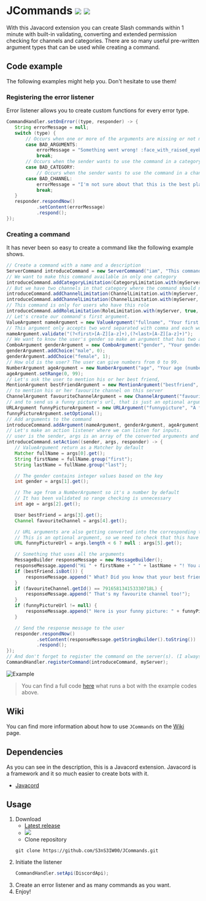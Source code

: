 # JCommands [![](https://img.shields.io/badge/Version-4.0.2-blue)](https://github.com/S3nS3IW00/JCommands) [![](https://img.shields.io/badge/Javadoc-Latest-green)](https://s3ns3iw00.github.io/JCommands/javadoc/)

With this Javacord extension you can create Slash commands within 1 minute with built-in validating, converting and
extended permission checking for channels and categories. There are so many useful pre-written argument types that can
be used while creating a command.

## Code example

The following examples might help you. Don't hesitate to use them!

### Registering the error listener

Error listener allows you to create custom functions for every error type.

```java  
CommandHandler.setOnError((type, responder) -> {
   String errorMessage = null;
   switch (type) {
       // Occurs when one or more of the arguments are missing or not matching the pattern.
       case BAD_ARGUMENTS:
           errorMessage = "Something went wrong! :face_with_raised_eyebrow:";
           break;
       // Occurs when the sender wants to use the command in a category where it is not allowed.
       case BAD_CATEGORY:
           // Occurs when the sender wants to use the command in a channel where it is not allowed.
       case BAD_CHANNEL:
           errorMessage = "I'm not sure about that this is the best place to use this command. :face_with_raised_eyebrow:";
           break;
   }
   responder.respondNow()
           .setContent(errorMessage)
           .respond();
});
```  
  
### Creating a command  
It has never been so easy to create a command like the following example shows.

```java  
// Create a command with a name and a description
ServerCommand introduceCommand = new ServerCommand("iam", "This command is for to introduce yourself.");
// We want to make this command available in only one category
introduceCommand.addCategoryLimitation(CategoryLimitation.with(myServer, true, api.getChannelCategoryById(787365901552451595L).get()));
// But we have two channels in that category where the command should not to work
introduceCommand.addChannelLimitation(ChannelLimitation.with(myServer, false, api.getTextChannelById(787366035207618573L).get()));
introduceCommand.addChannelLimitation(ChannelLimitation.with(myServer, false, api.getTextChannelById(787366059643502644L).get()));
// This command is only for users who have this role
introduceCommand.addRoleLimitation(RoleLimitation.with(myServer, true, api.getRoleById(787366309561368606L).get()));
// Let's create our command's first argument.
ValueArgument nameArgument = new ValueArgument("fullname", "Your first and last name separated with comma (Firstname,Lastname)", SlashCommandOptionType.STRING);
// This argument only accepts two word separated with comma and each word started with capitalized letter.
nameArgument.validate("(?<first>[A-Z][a-z]+),(?<last>[A-Z][a-z]+)");
// We want to know the user's gender so make an argument that has two acceptable values.
ComboArgument genderArgument = new ComboArgument("gender", "Your gender", SlashCommandOptionType.INTEGER);
genderArgument.addChoice("male", 0);
genderArgument.addChoice("female", 1);
// How old is the user? The user can give numbers from 0 to 99.
NumberArgument ageArgument = new NumberArgument("age", "Your age (number between 0 and 99)");
ageArgument.setRange(0, 99);
// Let's ask the user to mention his or her best friend,
MentionArgument bestFriendArgument = new MentionArgument("bestfriend", "Your best friend on Discord");
// to mention his or her favourite channel on this server
ChannelArgument favouriteChannelArgument = new ChannelArgument("favouritechannel", "Your favourite channel on this server");
// and to send us a funny picture's url, that is just an optional argument
URLArgument funnyPictureArgument = new URLArgument("funnypicture", "A funny picture's url");
funnyPictureArgument.setOptional();
// Add arguments to the command
introduceCommand.addArgument(nameArgument, genderArgument, ageArgument, bestFriendArgument, favouriteChannelArgument, funnyPictureArgument);
// Let's make an action listener where we can listen for inputs.
// user is the sender, args is an array of the converted arguments and responder is a class that manages responses
introduceCommand.setAction((sender, args, responder) -> {
   // ValueArgument return as a Matcher by default
   Matcher fullName = args[0].get();
   String firstName = fullName.group("first");
   String lastName = fullName.group("last");

   // The gender contains integer values based on the key
   int gender = args[1].get();

   // The age from a NumberArgument so it's a number by default
   // It has been validated so range checking is unnecessary
   int age = args[2].get();

   User bestFriend = args[3].get();
   Channel favouriteChannel = args[4].get();

   // URL arguments are also getting converted into the corresponding type
   // This is an optional argument, so we need to check that this have been specified
   URL funnyPictureUrl = args.length < 6 ? null : args[5].get();

   // Something that uses all the arguments
   MessageBuilder responseMessage = new MessageBuilder();
   responseMessage.append("Hi " + firstName + " " + lastName + "! You are very " + (gender == 0 ? "handsome" : "beautiful") + " :heart: As I can see you are " + (age >= 10 && age < 20 ? "" : "not ") + "a teenager.");
   if (bestFriend.isBot()) {
       responseMessage.append(" What? Did you know that your best friend is a BOT?");
   }
   if (favouriteChannel.getId() == 791658134153330718L) {
       responseMessage.append(" That's my favourite channel too!");
   }
   if (funnyPictureUrl != null) {
       responseMessage.append(" Here is your funny picture: " + funnyPictureUrl.toString());
   }

   // Send the response message to the user
   responder.respondNow()
           .setContent(responseMessage.getStringBuilder().toString())
           .respond();
});
// And don't forget to register the command on the server(s). (I always forget it and never know what's wrong :D)
CommandHandler.registerCommand(introduceCommand, myServer);
```  

![Example](https://imgur.com/swqZYXH.png)
  
> You can find a full code [here](https://github.com/S3nS3IW00/JCommands/blob/master/src/test/java/me/s3ns3iw00/jcommands/TestMain.java) what runs a bot with the example codes above.

## Wiki
You can find more information about how to use `JCommands` on the [Wiki](https://github.com/S3nS3IW00/JCommands/wiki) page.
  
## Dependencies  
As you can see in the description, this is a Javacord extension. Javacord is a framework and it so much easier to create bots with it.  
- [Javacord](https://github.com/Javacord/Javacord)
  
## Usage  
1. Download
   - [Latest release](https://github.com/S3nS3IW00/JCommands/releases/latest)
   - [![](https://jitpack.io/v/S3nS3IW00/JCommands.svg)](https://jitpack.io/#S3nS3IW00/JCommands)
   - Clone repository
   ```
   git clone https://github.com/S3nS3IW00/JCommands.git  
   ```  
2. Initiate the listener  
   ```java  
   CommandHandler.setApi(DiscordApi);  
   ```  
3. Create an error listener and as many commands as you want.  
4. Enjoy!
